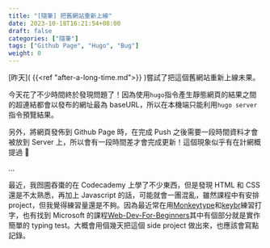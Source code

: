 ```yaml
---
title: "[隨筆] 把舊網站重新上線"
date: 2023-10-18T16:21:54+08:00
draft: false
categories: ["隨筆"]
tags: ["Github Page", "Hugo", "Bug"]
weight: 0
---
```


[昨天]( {{<ref "after-a-long-time.md">}} )嘗試了把這個舊網站重新上線未果。

今天花了不少時間終於發現問題了！因為使用`hugo`指令產生靜態網頁的結果之間的超連結都會以發布的網址最為 baseURL，所以在本機端只能利用`hugo server`指令預覽結果。

另外，將網頁發佈到 Github Page 時，在完成 Push 之後需要一段時間資料才會被放到 Server 上，所以會有一段時間差才會完成更新！這個現象似乎有在計網概提過 🤔

...

最近，我囫圇吞棗的在 Codecademy 上學了不少東西，但是發現 HTML 和 CSS 還是不太熟悉，再加上 Javascript 的話，可能就會一團混亂，雖然課程中有安排 project，但我覺得練習量還是不夠。因為最近常在用[Monkeytype](https://monkeytype.com/)和[keybr](https://www.keybr.com/)練習打字，也有找到 Microsoft 的課程[Web-Dev-For-Beginners](https://github.com/microsoft/Web-Dev-For-Beginners)其中有個部分就是實作簡單的 typing test。大概會用個幾天把這個 side project 做出來，也應該會寫點記錄。
